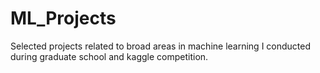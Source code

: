 # ML_Projects

Selected projects related to broad areas in machine learning I conducted during graduate school and kaggle competition.
